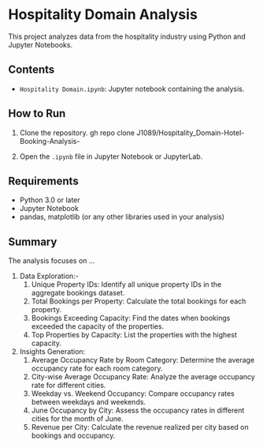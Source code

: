 

# Hospitality Domain Analysis

This project analyzes data from the hospitality industry using Python and Jupyter Notebooks.

## Contents
- `Hospitality Domain.ipynb`: Jupyter notebook containing the analysis.

## How to Run
1. Clone the repository.
gh repo clone J1089/Hospitality_Domain-Hotel-Booking-Analysis-

2. Open the `.ipynb` file in Jupyter Notebook or JupyterLab.

## Requirements
- Python 3.0 or later
- Jupyter Notebook
- pandas, matplotlib (or any other libraries used in your analysis)

## Summary
The analysis focuses on ...
1. Data Exploration:-
    1. Unique Property IDs: Identify all unique property IDs in the aggregate bookings dataset.
    2. Total Bookings per Property: Calculate the total bookings for each property.
    3. Bookings Exceeding Capacity: Find the dates when bookings exceeded the capacity of the properties.
    4. Top Properties by Capacity: List the properties with the highest capacity.
2. Insights Generation:
    1. Average Occupancy Rate by Room Category: Determine the average occupancy rate for each room category.
    2. City-wise Average Occupancy Rate: Analyze the average occupancy rate for different cities.
    3. Weekday vs. Weekend Occupancy: Compare occupancy rates between weekdays and weekends.
    4. June Occupancy by City: Assess the occupancy rates in different cities for the month of June.
    5. Revenue per City: Calculate the revenue realized per city based on bookings and occupancy.
